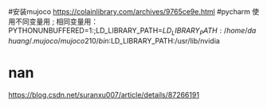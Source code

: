 #安装mujoco
https://colainlibrary.com/archives/9765ce9e.html
#pycharm 使用不同变量用 ; 相同变量用：
PYTHONUNBUFFERED=1:;LD_LIBRARY_PATH=$LD_LIBRARY_PATH:/home/dahuang/.mujoco/mujoco210/bin:$LD_LIBRARY_PATH:/usr/lib/nvidia

# nan
https://blog.csdn.net/suranxu007/article/details/87266191
